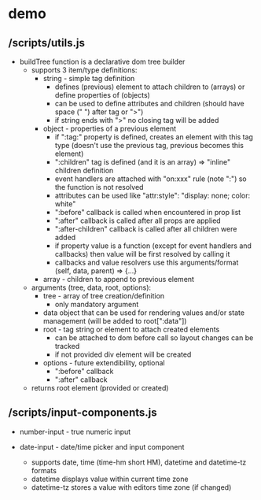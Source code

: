 # demo

## /scripts/utils.js

- buildTree function is a declarative dom tree builder
    - supports 3 item/type definitions:
        - string - simple tag definition
            - defines (previous) element to attach children to (arrays) or define properties of (objects)
            - can be used to define attributes and children (should have space (" ") after tag or ">")
            - if string ends with ">" no closing tag will be added
        - object - properties of a previous element
            - if ":tag:" property is defined, creates an element with this tag type (doesn't use the previous tag, previous becomes this element)
            - ":children" tag is defined (and it is an array) => "inline" children definition
            - event handlers are attached with "on:xxx" rule (note ":") so the function is not resolved
            - attributes can be used like "attr:style": "display: none; color: white"
            - ":before" callback is called when encountered in prop list
            - ":after" callback is called after all props are applied
            - ":after-children" callback is called after all children were added
            - if property value is a function (except for event handlers and callbacks) then value will be first resolved by calling it
            - callbacks and value resolvers use this arguments/format (self, data, parent) => {...}
        - array - children to append to previous element
    - arguments (tree, data, root, options):
        - tree - array of tree creation/definition
            - only mandatory argument
        - data object that can be used for rendering values and/or state management (will be added to root[":data"])
        - root - tag string or element to attach created elements
            - can be attached to dom before call so layout changes can be tracked
            - if not provided div element will be created
        - options - future extendibility, optional
            - ":before" callback
            - ":after" callback
    - returns root element (provided or created)

## /scripts/input-components.js

- number-input - true numeric input

- date-input - date/time picker and input component
    - supports date, time (time-hm short HM), datetime and datetime-tz formats
    - datetime displays value within current time zone
    - datetime-tz stores a value with editors time zone (if changed)
